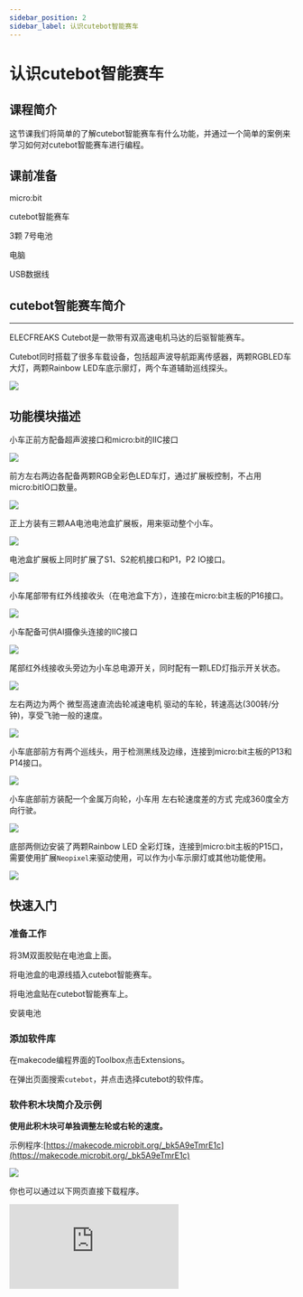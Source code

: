 ```yaml
---
sidebar_position: 2
sidebar_label: 认识cutebot智能赛车
---
```


# 认识cutebot智能赛车

## 课程简介

这节课我们将简单的了解cutebot智能赛车有什么功能，并通过一个简单的案例来学习如何对cutebot智能赛车进行编程。

## 课前准备

micro:bit

cutebot智能赛车

3颗 7号电池

电脑

USB数据线

## cutebot智能赛车简介
---

ELECFREAKS Cutebot是一款带有双高速电机马达的后驱智能赛车。

Cutebot同时搭载了很多车载设备，包括超声波导航距离传感器，两颗RGBLED车大灯，两颗Rainbow LED车底示廓灯，两个车道辅助巡线探头。

![](https://wiki-media-ef.oss-cn-hongkong.aliyuncs.com/docs/microbit/microbit-smart-car/microbit-smart-cutebot/images/cutebot_01_01.jpg)


## 功能模块描述

小车正前方配备超声波接口和micro:bit的IIC接口

![](https://wiki-media-ef.oss-cn-hongkong.aliyuncs.com/docs/microbit/microbit-smart-car/microbit-smart-cutebot/images/cutebot_01_02.jpg)


前方左右两边各配备两颗RGB全彩色LED车灯，通过扩展板控制，不占用micro:bitIO口数量。

![](https://wiki-media-ef.oss-cn-hongkong.aliyuncs.com/docs/microbit/microbit-smart-car/microbit-smart-cutebot/images/cutebot_01_03.jpg)

正上方装有三颗AA电池电池盒扩展板，用来驱动整个小车。

![](https://wiki-media-ef.oss-cn-hongkong.aliyuncs.com/docs/microbit/microbit-smart-car/microbit-smart-cutebot/images/cutebot_01_04.jpg)

电池盒扩展板上同时扩展了S1、S2舵机接口和P1，P2 IO接口。

![](https://wiki-media-ef.oss-cn-hongkong.aliyuncs.com/docs/microbit/microbit-smart-car/microbit-smart-cutebot/images/cutebot_01_05.jpg)

小车尾部带有红外线接收头（在电池盒下方），连接在micro:bit主板的P16接口。

![](https://wiki-media-ef.oss-cn-hongkong.aliyuncs.com/docs/microbit/microbit-smart-car/microbit-smart-cutebot/images/cutebot_01_06.jpg)

小车配备可供AI摄像头连接的IIC接口

![](https://wiki-media-ef.oss-cn-hongkong.aliyuncs.com/docs/microbit/microbit-smart-car/microbit-smart-cutebot/images/cutebot_01_12.jpg)

尾部红外线接收头旁边为小车总电源开关，同时配有一颗LED灯指示开关状态。

![](https://wiki-media-ef.oss-cn-hongkong.aliyuncs.com/docs/microbit/microbit-smart-car/microbit-smart-cutebot/images/cutebot_01_07.jpg)

左右两边为两个 微型高速直流齿轮减速电机 驱动的车轮，转速高达(300转/分钟)，享受飞驰一般的速度。

![](https://wiki-media-ef.oss-cn-hongkong.aliyuncs.com/docs/microbit/microbit-smart-car/microbit-smart-cutebot/images/cutebot_01_08.jpg)

小车底部前方有两个巡线头，用于检测黑线及边缘，连接到micro:bit主板的P13和P14接口。

![](https://wiki-media-ef.oss-cn-hongkong.aliyuncs.com/docs/microbit/microbit-smart-car/microbit-smart-cutebot/images/cutebot_01_09.jpg)

小车底部前方装配一个金属万向轮，小车用 左右轮速度差的方式 完成360度全方向行驶。

![](https://wiki-media-ef.oss-cn-hongkong.aliyuncs.com/docs/microbit/microbit-smart-car/microbit-smart-cutebot/images/cutebot_01_10.jpg)

底部两侧边安装了两颗Rainbow LED 全彩灯珠，连接到micro:bit主板的P15口，需要使用扩展`Neopixel`来驱动使用，可以作为小车示廓灯或其他功能使用。

![](https://wiki-media-ef.oss-cn-hongkong.aliyuncs.com/docs/microbit/microbit-smart-car/microbit-smart-cutebot/images/cutebot_01_11.jpg)


## 快速入门
### 准备工作

将3M双面胶贴在电池盒上面。



将电池盒的电源线插入cutebot智能赛车。



将电池盒贴在cutebot智能赛车上。



安装电池




### 添加软件库

在makecode编程界面的Toolbox点击Extensions。



在弹出页面搜索`cutebot`，并点击选择cutebot的软件库。



### 软件积木块简介及示例

**使用此积木块可单独调整左轮或右轮的速度。**



示例程序:[https://makecode.microbit.org/_bk5A9eTmrE1c](https://makecode.microbit.org/_bk5A9eTmrE1c)

![](https://wiki-media-ef.oss-cn-hongkong.aliyuncs.com/docs/microbit/interesting-case/cutebot-fun-football-game-kit/cases-libraries/images/microbit-basic-06.png)

你也可以通过以下网页直接下载程序。

<div
    style={{
        position: 'relative',
        paddingBottom: '60%',
        overflow: 'hidden',
    }}
>
    <iframe
        src="https://makecode.microbit.org/_bk5A9eTmrE1c"
        frameborder="0"
        sandbox="allow-popups allow-forms allow-scripts allow-same-origin"
        style={{
            position: 'absolute',
            width: '100%',
            height: '100%',
        }}
    />
</div>
